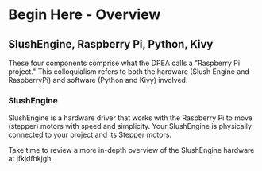 # Begin Here - Overview

## SlushEngine, Raspberry Pi, Python, Kivy

These four components comprise what the DPEA calls a "Raspberry Pi project." This colloquialism refers to both the hardware (Slush Engine and RaspberryPi) and software (Python and Kivy) involved.

### SlushEngine
SlushEngine is a hardware driver that works with the Raspberry Pi to move (stepper) motors with speed and simplicity. Your SlushEngine is physically connected to your project and its Stepper motors.

Take time to review a more in-depth overview of the SlushEngine hardware at jfkjdfhkjgh. 

